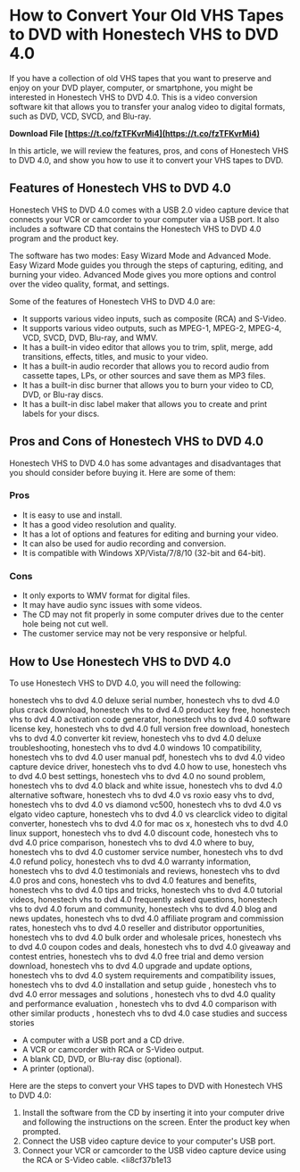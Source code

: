 # How to Convert Your Old VHS Tapes to DVD with Honestech VHS to DVD 4.0
 
If you have a collection of old VHS tapes that you want to preserve and enjoy on your DVD player, computer, or smartphone, you might be interested in Honestech VHS to DVD 4.0. This is a video conversion software kit that allows you to transfer your analog video to digital formats, such as DVD, VCD, SVCD, and Blu-ray.
 
**Download File  [https://t.co/fzTFKvrMi4](https://t.co/fzTFKvrMi4)**


 
In this article, we will review the features, pros, and cons of Honestech VHS to DVD 4.0, and show you how to use it to convert your VHS tapes to DVD.
 
## Features of Honestech VHS to DVD 4.0
 
Honestech VHS to DVD 4.0 comes with a USB 2.0 video capture device that connects your VCR or camcorder to your computer via a USB port. It also includes a software CD that contains the Honestech VHS to DVD 4.0 program and the product key.
 
The software has two modes: Easy Wizard Mode and Advanced Mode. Easy Wizard Mode guides you through the steps of capturing, editing, and burning your video. Advanced Mode gives you more options and control over the video quality, format, and settings.
 
Some of the features of Honestech VHS to DVD 4.0 are:
 
- It supports various video inputs, such as composite (RCA) and S-Video.
- It supports various video outputs, such as MPEG-1, MPEG-2, MPEG-4, VCD, SVCD, DVD, Blu-ray, and WMV.
- It has a built-in video editor that allows you to trim, split, merge, add transitions, effects, titles, and music to your video.
- It has a built-in audio recorder that allows you to record audio from cassette tapes, LPs, or other sources and save them as MP3 files.
- It has a built-in disc burner that allows you to burn your video to CD, DVD, or Blu-ray discs.
- It has a built-in disc label maker that allows you to create and print labels for your discs.

## Pros and Cons of Honestech VHS to DVD 4.0
 
Honestech VHS to DVD 4.0 has some advantages and disadvantages that you should consider before buying it. Here are some of them:
 
### Pros

- It is easy to use and install.
- It has a good video resolution and quality.
- It has a lot of options and features for editing and burning your video.
- It can also be used for audio recording and conversion.
- It is compatible with Windows XP/Vista/7/8/10 (32-bit and 64-bit).

### Cons

- It only exports to WMV format for digital files.
- It may have audio sync issues with some videos.
- The CD may not fit properly in some computer drives due to the center hole being not cut well.
- The customer service may not be very responsive or helpful.

## How to Use Honestech VHS to DVD 4.0
 
To use Honestech VHS to DVD 4.0, you will need the following:
 
honestech vhs to dvd 4.0 deluxe serial number,  honestech vhs to dvd 4.0 plus crack download,  honestech vhs to dvd 4.0 product key free,  honestech vhs to dvd 4.0 activation code generator,  honestech vhs to dvd 4.0 software license key,  honestech vhs to dvd 4.0 full version free download,  honestech vhs to dvd 4.0 converter kit review,  honestech vhs to dvd 4.0 deluxe troubleshooting,  honestech vhs to dvd 4.0 windows 10 compatibility,  honestech vhs to dvd 4.0 user manual pdf,  honestech vhs to dvd 4.0 video capture device driver,  honestech vhs to dvd 4.0 how to use,  honestech vhs to dvd 4.0 best settings,  honestech vhs to dvd 4.0 no sound problem,  honestech vhs to dvd 4.0 black and white issue,  honestech vhs to dvd 4.0 alternative software,  honestech vhs to dvd 4.0 vs roxio easy vhs to dvd,  honestech vhs to dvd 4.0 vs diamond vc500,  honestech vhs to dvd 4.0 vs elgato video capture,  honestech vhs to dvd 4.0 vs clearclick video to digital converter,  honestech vhs to dvd 4.0 for mac os x,  honestech vhs to dvd 4.0 linux support,  honestech vhs to dvd 4.0 discount code,  honestech vhs to dvd 4.0 price comparison,  honestech vhs to dvd 4.0 where to buy,  honestech vhs to dvd 4.0 customer service number,  honestech vhs to dvd 4.0 refund policy,  honestech vhs to dvd 4.0 warranty information,  honestech vhs to dvd 4.0 testimonials and reviews,  honestech vhs to dvd 4.0 pros and cons,  honestech vhs to dvd 4.0 features and benefits,  honestech vhs to dvd 4.0 tips and tricks,  honestech vhs to dvd 4.0 tutorial videos,  honestech vhs to dvd 4.0 frequently asked questions,  honestech vhs to dvd 4.0 forum and community,  honestech vhs to dvd 4.0 blog and news updates,  honestech vhs to dvd 4.0 affiliate program and commission rates,  honestech vhs to dvd 4.0 reseller and distributor opportunities,  honestech vhs to dvd 4.0 bulk order and wholesale prices,  honestech vhs to dvd 4.0 coupon codes and deals,  honestech vhs to dvd 4.0 giveaway and contest entries,  honestech vhs to dvd 4.0 free trial and demo version download,  honestech vhs to dvd 4.0 upgrade and update options,  honestech vhs to dvd 4.0 system requirements and compatibility issues,  honestech vhs to dvd 4.0 installation and setup guide ,  honestech vhs to dvd 4.0 error messages and solutions ,  honestech vhs to dvd 4.0 quality and performance evaluation ,  honestech vhs to dvd 4.0 comparison with other similar products ,  honestech vhs to dvd 4.0 case studies and success stories

- A computer with a USB port and a CD drive.
- A VCR or camcorder with RCA or S-Video output.
- A blank CD, DVD, or Blu-ray disc (optional).
- A printer (optional).

Here are the steps to convert your VHS tapes to DVD with Honestech VHS to DVD 4.0:

1. Install the software from the CD by inserting it into your computer drive and following the instructions on the screen. Enter the product key when prompted.
2. Connect the USB video capture device to your computer's USB port.
3. Connect your VCR or camcorder to the USB video capture device using the RCA or S-Video cable.
<li8cf37b1e13


